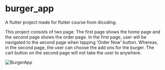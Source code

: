 # burger_app

A flutter project made for flutter course from dicoding. 
  
  This project consists of two page. The first page shows the home page and the second page shows the order page. In the first page, user will be navigated to the second page when tapping 'Order Now' button. Whereas, in the second page, the user can choose the add ons for the burger. The cart button on the second page will not take the user to anywhere.


![BurgerApp](https://user-images.githubusercontent.com/60213689/196617707-9f9a81a3-45a8-439c-bcc0-3f9f877a4308.png)
